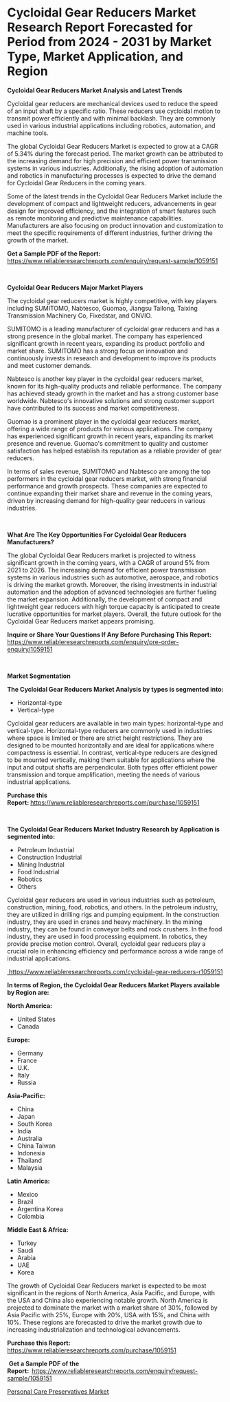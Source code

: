 <p><h1>Cycloidal Gear Reducers Market Research Report Forecasted for Period from 2024 -  2031 by Market Type, Market Application, and Region</h1></p><p><strong>Cycloidal Gear Reducers Market Analysis and Latest Trends</strong></p>
<p><p>Cycloidal gear reducers are mechanical devices used to reduce the speed of an input shaft by a specific ratio. These reducers use cycloidal motion to transmit power efficiently and with minimal backlash. They are commonly used in various industrial applications including robotics, automation, and machine tools.</p><p>The global Cycloidal Gear Reducers Market is expected to grow at a CAGR of 5.34% during the forecast period. The market growth can be attributed to the increasing demand for high precision and efficient power transmission systems in various industries. Additionally, the rising adoption of automation and robotics in manufacturing processes is expected to drive the demand for Cycloidal Gear Reducers in the coming years.</p><p>Some of the latest trends in the Cycloidal Gear Reducers Market include the development of compact and lightweight reducers, advancements in gear design for improved efficiency, and the integration of smart features such as remote monitoring and predictive maintenance capabilities. Manufacturers are also focusing on product innovation and customization to meet the specific requirements of different industries, further driving the growth of the market.</p></p>
<p><strong>Get a Sample PDF of the Report:&nbsp;</strong> <a href="https://www.reliableresearchreports.com/enquiry/request-sample/1059151">https://www.reliableresearchreports.com/enquiry/request-sample/1059151</a></p>
<p>&nbsp;</p>
<p><strong>Cycloidal Gear Reducers Major Market Players</strong></p>
<p><p>The cycloidal gear reducers market is highly competitive, with key players including SUMITOMO, Nabtesco, Guomao, Jiangsu Tailong, Taixing Transmission Machinery Co, Fixedstar, and ONVIO. </p><p>SUMITOMO is a leading manufacturer of cycloidal gear reducers and has a strong presence in the global market. The company has experienced significant growth in recent years, expanding its product portfolio and market share. SUMITOMO has a strong focus on innovation and continuously invests in research and development to improve its products and meet customer demands.</p><p>Nabtesco is another key player in the cycloidal gear reducers market, known for its high-quality products and reliable performance. The company has achieved steady growth in the market and has a strong customer base worldwide. Nabtesco's innovative solutions and strong customer support have contributed to its success and market competitiveness.</p><p>Guomao is a prominent player in the cycloidal gear reducers market, offering a wide range of products for various applications. The company has experienced significant growth in recent years, expanding its market presence and revenue. Guomao's commitment to quality and customer satisfaction has helped establish its reputation as a reliable provider of gear reducers.</p><p>In terms of sales revenue, SUMITOMO and Nabtesco are among the top performers in the cycloidal gear reducers market, with strong financial performance and growth prospects. These companies are expected to continue expanding their market share and revenue in the coming years, driven by increasing demand for high-quality gear reducers in various industries.</p></p>
<p>&nbsp;</p>
<p><strong>What Are The Key Opportunities For Cycloidal Gear Reducers Manufacturers?</strong></p>
<p><p>The global Cycloidal Gear Reducers market is projected to witness significant growth in the coming years, with a CAGR of around 5% from 2021 to 2026. The increasing demand for efficient power transmission systems in various industries such as automotive, aerospace, and robotics is driving the market growth. Moreover, the rising investments in industrial automation and the adoption of advanced technologies are further fueling the market expansion. Additionally, the development of compact and lightweight gear reducers with high torque capacity is anticipated to create lucrative opportunities for market players. Overall, the future outlook for the Cycloidal Gear Reducers market appears promising.</p></p>
<p><strong>Inquire or Share Your Questions If Any Before Purchasing This Report:</strong> <a href="https://www.reliableresearchreports.com/enquiry/pre-order-enquiry/1059151">https://www.reliableresearchreports.com/enquiry/pre-order-enquiry/1059151</a></p>
<p>&nbsp;</p>
<p><strong>Market Segmentation</strong></p>
<p><strong>The Cycloidal Gear Reducers Market Analysis by types is segmented into:</strong></p>
<p><ul><li>Horizontal-type</li><li>Vertical-type</li></ul></p>
<p><p>Cycloidal gear reducers are available in two main types: horizontal-type and vertical-type. Horizontal-type reducers are commonly used in industries where space is limited or there are strict height restrictions. They are designed to be mounted horizontally and are ideal for applications where compactness is essential. In contrast, vertical-type reducers are designed to be mounted vertically, making them suitable for applications where the input and output shafts are perpendicular. Both types offer efficient power transmission and torque amplification, meeting the needs of various industrial applications.</p></p>
<p><strong>Purchase this Report:&nbsp;</strong><a href="https://www.reliableresearchreports.com/purchase/1059151">https://www.reliableresearchreports.com/purchase/1059151</a></p>
<p>&nbsp;</p>
<p><strong>The Cycloidal Gear Reducers Market Industry Research by Application is segmented into:</strong></p>
<p><ul><li>Petroleum Industrial</li><li>Construction Industrial</li><li>Mining Industrial</li><li>Food Industrial</li><li>Robotics</li><li>Others</li></ul></p>
<p><p>Cycloidal gear reducers are used in various industries such as petroleum, construction, mining, food, robotics, and others. In the petroleum industry, they are utilized in drilling rigs and pumping equipment. In the construction industry, they are used in cranes and heavy machinery. In the mining industry, they can be found in conveyor belts and rock crushers. In the food industry, they are used in food processing equipment. In robotics, they provide precise motion control. Overall, cycloidal gear reducers play a crucial role in enhancing efficiency and performance across a wide range of industrial applications.</p></p>
<p><a href="https://www.reliableresearchreports.com/cycloidal-gear-reducers-r1059151">&nbsp;https://www.reliableresearchreports.com/cycloidal-gear-reducers-r1059151</a></p>
<p><strong>In terms of Region, the Cycloidal Gear Reducers Market Players available by Region are:</strong></p>
<p>
    <p> <strong> North America: </strong>
        <ul>
            <li>United States</li>
            <li>Canada</li>
        </ul>
        </p> 
    <p> <strong> Europe: </strong>
        <ul>
            <li>Germany</li>
            <li>France</li>
            <li>U.K.</li>
            <li>Italy</li>
            <li>Russia</li>
        </ul>
        </p> 
    <p> <strong> Asia-Pacific: </strong>
        <ul>
            <li>China</li>
            <li>Japan</li>
            <li>South Korea</li>
            <li>India</li>
            <li>Australia</li>
            <li>China Taiwan</li>
            <li>Indonesia</li>
            <li>Thailand</li>
            <li>Malaysia</li>
        </ul>
        </p> 
    <p> <strong> Latin America: </strong>
        <ul>
            <li>Mexico</li>
            <li>Brazil</li>
            <li>Argentina Korea</li>
            <li>Colombia</li>
        </ul>
        </p> 
    <p> <strong> Middle East & Africa: </strong>
        <ul>
            <li>Turkey</li>
            <li>Saudi</li>
            <li>Arabia</li>
            <li>UAE</li>
            <li>Korea</li>
        </ul>
    </p>
    </p>
<p><p>The growth of Cycloidal Gear Reducers market is expected to be most significant in the regions of North America, Asia Pacific, and Europe, with the USA and China also experiencing notable growth. North America is projected to dominate the market with a market share of 30%, followed by Asia Pacific with 25%, Europe with 20%, USA with 15%, and China with 10%. These regions are forecasted to drive the market growth due to increasing industrialization and technological advancements.</p></p>
<p><strong>Purchase this Report: </strong><a href="https://www.reliableresearchreports.com/purchase/1059151">https://www.reliableresearchreports.com/purchase/1059151</a></p>
<p>&nbsp;<strong>Get a Sample PDF of the Report:&nbsp;&nbsp;</strong><a href="https://www.reliableresearchreports.com/enquiry/request-sample/1059151">https://www.reliableresearchreports.com/enquiry/request-sample/1059151</a></p>
<p><strong></strong></p>
<p><p><a href="https://invited-way-688.notion.site/Personal-Care-Preservatives-Market-Size-Growth-Outlook-from-2024-to-2031-projecting-at-Market-s-Tr-98f8241e29d548089162c6837d918c29">Personal Care Preservatives Market</a></p></p>